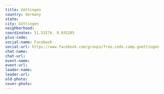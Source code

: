 ```yaml
---
title: Göttingen
country: Germany
state: 
city: Göttingen
neighborhood: 
coordinates: 51.53276, 9.935205
plus-code:
social-name: Facebook
social-url: https://www.facebook.com/groups/free.code.camp.goettingen
chat-name:
chat-url:
event-name:
event-url:
leader-name:
leader-url:
old-photo: 
cover-photo:
---
```

